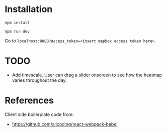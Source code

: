 # Installation

`npm install`

`npm run dev`

Go to `localhost:8888?access_token=<insert mapbox access token here>`.

# TODO
- Add timescale.  User can drag a slider onscreen to see how the heatmap varies throughout the day.


# References

 Client side boilerplate code from:
- https://github.com/alicoding/react-webpack-babel

